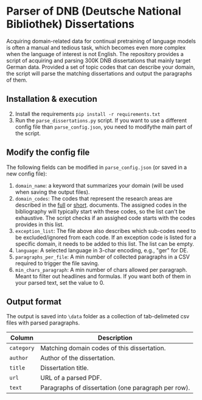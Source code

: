 # Parser of DNB (Deutsche National Bibliothek) Dissertations

Acquiring domain-related data for continual pretraining of language models is often a manual and tedious task, which 
becomes even more complex when the language of interest is not English. The repository provides a script of acquiring and
parsing 300K DNB dissertations that mainly target German data. Provided a set of topic codes that can describe your domain, 
the script will parse the matching dissertations and output the paragraphs of them.

## Installation & execution
2. Install the requirements  ```pip install -r requirements.txt```
3. Run the ```parse_dissertations.py``` script. If you want to use a different config file than ```parse_config.json```, you need to modifythe main part of the script. 


## Modify the config file
The following fields can be modified in ```parse_config.json``` (or saved in a new config file):

1. ```domain_name```: a keyword that summarizes your domain (will be used when saving the output files). 
2. ```domain_codes```: The codes that represent the research areas are described in the [full](https://d-nb.info/1052700705/34) or [short](https://www.dnb.de/SharedDocs/Downloads/EN/Professionell/DDC/ddcSachgruppenDNBAb2013.pdf?__blob=publicationFile&v=4).
documents. The assigned codes in the bibliography
will typically start with these codes, so the list can't be exhaustive. The script checks if an assighed code starts with the codes provides in this list. 
3. ```exception_list```: The file above also describes which sub-codes need to be excluded/ignored from each code. If an exception code is listed for a specific domain,
it needs to be added to this list. The list can be empty.
4. ```language```: A selected language in 3-char encoding, e.g., "ger" for DE.
5. ```paragraphs_per_file```: A min number of collected paragraphs in a CSV required to trigger the file saving. 
6. ```min_chars_paragraph```: A min number of chars allowed per paragraph. Meant to filter out headlines and formulas. If you want both of them in your parsed text, set the value to 0.

## Output format 
The output is saved into ```\data``` folder as a collection of tab-delimeted csv files with parsed paragraphs.

| Column         | Description                                          |
|----------------|------------------------------------------------------|
| ```category``` | Matching domain codes of this dissertation.          |
| ```author```   | Author of the dissertation.                          |
| ```title```    | Dissertation title.                                  |
| ```url```      | URL of a parsed PDF.                                 |
| ```text```        | Paragraphs of dissertation (one paragraph per row).  |
